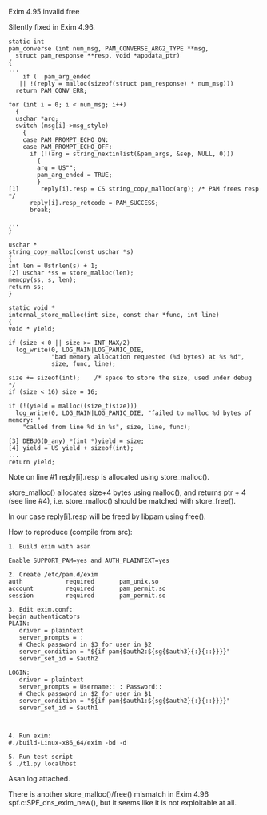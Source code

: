 Exim 4.95 invalid free 

Silently fixed in Exim 4.96.
```
static int
pam_converse (int num_msg, PAM_CONVERSE_ARG2_TYPE **msg,
  struct pam_response **resp, void *appdata_ptr)
{
...
    if (  pam_arg_ended
   || !(reply = malloc(sizeof(struct pam_response) * num_msg)))
  return PAM_CONV_ERR;

for (int i = 0; i < num_msg; i++)
  {
  uschar *arg;
  switch (msg[i]->msg_style)
    {
    case PAM_PROMPT_ECHO_ON:
    case PAM_PROMPT_ECHO_OFF:
      if (!(arg = string_nextinlist(&pam_args, &sep, NULL, 0)))
        {
        arg = US"";
        pam_arg_ended = TRUE;
        }
[1]      reply[i].resp = CS string_copy_malloc(arg); /* PAM frees resp */
      reply[i].resp_retcode = PAM_SUCCESS;
      break;

...
}

uschar *
string_copy_malloc(const uschar *s)
{
int len = Ustrlen(s) + 1;
[2] uschar *ss = store_malloc(len);
memcpy(ss, s, len);
return ss;
}

static void *
internal_store_malloc(int size, const char *func, int line)
{
void * yield;

if (size < 0 || size >= INT_MAX/2)
  log_write(0, LOG_MAIN|LOG_PANIC_DIE,
            "bad memory allocation requested (%d bytes) at %s %d",
            size, func, line);

size += sizeof(int);    /* space to store the size, used under debug */
if (size < 16) size = 16;

if (!(yield = malloc((size_t)size)))
  log_write(0, LOG_MAIN|LOG_PANIC_DIE, "failed to malloc %d bytes of memory: "
    "called from line %d in %s", size, line, func);

[3] DEBUG(D_any) *(int *)yield = size;
[4] yield = US yield + sizeof(int);
...
return yield;
```

Note on line #1 reply[i].resp  is allocated using store_malloc().

store_malloc() allocates size+4 bytes using malloc(), and returns ptr + 4 (see line #4),
i.e. store_malloc() should be matched with store_free().

In our case reply[i].resp will be freed by libpam using free().

How to reproduce (compile from src):

```
1. Build exim with asan 

Enable SUPPORT_PAM=yes and AUTH_PLAINTEXT=yes

2. Create /etc/pam.d/exim
auth            required       pam_unix.so
account         required       pam_permit.so
session         required       pam_permit.so

3. Edit exim.conf:
begin authenticators
PLAIN:
   driver = plaintext
   server_prompts = :
   # Check password in $3 for user in $2
   server_condition = "${if pam{$auth2:${sg{$auth3}{:}{::}}}}"
   server_set_id = $auth2

LOGIN:
   driver = plaintext
   server_prompts = Username:: : Password::
   # Check password in $2 for user in $1
   server_condition = "${if pam{$auth1:${sg{$auth2}{:}{::}}}}"
   server_set_id = $auth1



4. Run exim:
#./build-Linux-x86_64/exim -bd -d

5. Run test script
$ ./t1.py localhost
```

Asan log attached. 

There is another store_malloc()/free() mismatch in Exim 4.96 spf.c:SPF_dns_exim_new(), but it seems like it is not exploitable at all.

